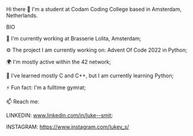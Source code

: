 Hi there 👋
I'm a student at Codam Coding College based in Amsterdam, Netherlands.

BIO

🏢 I'm currently working at Brasserie Lolita, Amsterdam;

⚙️  The project I am currently working on: Advent Of Code 2022 in Python;

🌍 I'm mostly active within the 42 network;

🌱 I've learned mostly C and C++, but I am currently learning Python;

⚡️ Fun fact: I'm a fulltime gymrat;

📫 Reach me: 

LINKEDIN: www.linkedin.com/in/luke--smit;

INSTAGRAM: https://www.instagram.com/lukev_s/
